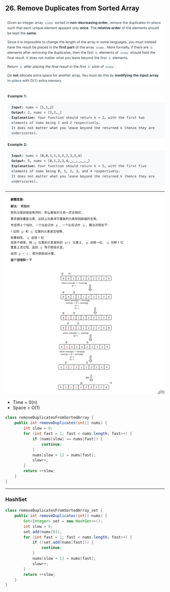 ## 26. Remove Duplicates from Sorted Array

![](img/2021-06-30-19-49-04.png)

![](img/2021-06-30-19-49-12.png)

---

![](img/2021-06-30-19-49-50.png)

- Time = 0(n)
- Space = O(1)


```java
class removeDuplicatesFromSortedArray {
    public int removeDuplicates(int[] nums) {
        int slow = 0;
        for (int fast = 1; fast < nums.length; fast++) {
            if (nums[slow] == nums[fast]) {
                continue;
            }
            nums[slow + 1] = nums[fast];
            slow++;
        }
        return ++slow;
    }
}
```

---

### HashSet

```java
class removeDuplicatesFromSortedArray_set {
    public int removeDuplicates(int[] nums) {
        Set<Integer> set = new HashSet<>();
        int slow = 0;
        set.add(nums[0]);
        for (int fast = 1; fast < nums.length; fast++) {
            if (!set.add(nums[fast])) {
                continue;
            }
            nums[slow + 1] = nums[fast];
            slow++;
        }
        return ++slow;
    }
}
```